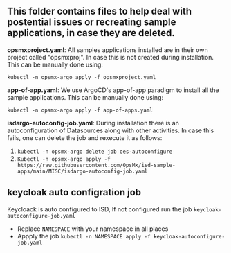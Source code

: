 ## This folder contains files to help deal with postential issues or recreating sample applications, in case they are deleted.

**opsmxproject.yaml**: All samples applications installed are in their own project called "opsmxproj". In case this is not created during installation. This can be manually done using: 

   `kubectl -n opsmx-argo apply -f opsmxproject.yaml`

**app-of-app.yaml**: We use ArgoCD's app-of-app paradigm to install all the sample applications. This can be manually done using: 

   `kubectl -n opsmx-argo apply -f app-of-apps.yaml`

**isdargo-autoconfig-job.yaml**: During installation there is an autoconfiguration of Datasources along with other activities. In case this fails, one can delete the job and rexecute it as follows:
1. `kubectl -n opsmx-argo delete job oes-autoconfigure`
2. `Kubectl -n opsmx-argo apply -f https://raw.githubusercontent.com/OpsMx/isd-sample-apps/main/MISC/isdargo-autoconfig-job.yaml`

## keycloak auto configration job 

  Keycloack is auto configured to ISD, If not configured run the job `keycloak-autoconfigure-job.yaml`

  - Replace `NAMESPACE` with your namespace in all places
  - Appply the job `kubectl -n NAMESPACE apply -f keycloak-autoconfigure-job.yaml`


